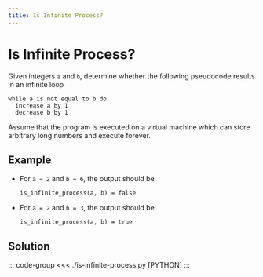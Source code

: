 ```yaml
---
title: Is Infinite Process?
---
```


# Is Infinite Process?

Given integers `a` and `b`, determine whether the following pseudocode results in an infinite loop

```:no-line-numbers
while a is not equal to b do
  increase a by 1
  decrease b by 1
```

Assume that the program is executed on a virtual machine which can store arbitrary long numbers and execute forever.

## Example

- For `a = 2` and `b = 6`, the output should be

  ```:no-line-numbers
  is_infinite_process(a, b) = false
  ```

- For `a = 2` and `b = 3`, the output should be

  ```:no-line-numbers
  is_infinite_process(a, b) = true
  ```

## Solution

::: code-group
<<< ./is-infinite-process.py [PYTHON]
:::
